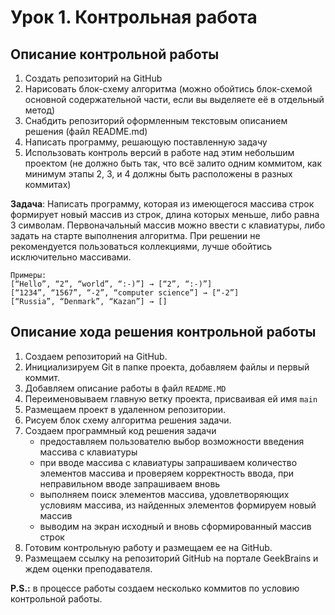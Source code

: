 # Урок 1. Контрольная работа

## Описание контрольной работы
1. Создать репозиторий на GitHub
2. Нарисовать блок-схему алгоритма (можно обойтись блок-схемой основной содержательной части, если вы выделяете её в отдельный метод)
3. Снабдить репозиторий оформленным текстовым описанием решения (файл README.md)
4. Написать программу, решающую поставленную задачу
5. Использовать контроль версий в работе над этим небольшим проектом (не должно быть так, что всё залито одним коммитом, как минимум этапы 2, 3, и 4 должны быть расположены в разных коммитах)

**Задача**: Написать программу, которая из имеющегося массива строк формирует новый массив из строк, длина которых меньше, либо равна 3 символам. Первоначальный массив можно ввести с клавиатуры, либо задать на старте выполнения алгоритма. При решении не рекомендуется пользоваться коллекциями, лучше обойтись исключительно массивами.
```
Примеры:
[“Hello”, “2”, “world”, “:-)”] → [“2”, “:-)”]
[“1234”, “1567”, “-2”, “computer science”] → [“-2”]
[“Russia”, “Denmark”, “Kazan”] → []
```


## Описание хода решения контрольной работы

1. Создаем репозиторий на GitHub.
2. Инициализируем Git в папке проекта, добавляем файлы и первый коммит.
3. Добавляем описание работы в файл `README.MD` 
4. Переименовываем главную ветку проекта, присваивая ей имя `main`
5. Размещаем проект в удаленном репозитории.
6. Рисуем блок схему алгоритма решения задачи.
7. Создаем программный код решения задачи
    * предоставляем пользователю выбор возможности введения массива с клавиатуры
    * при вводе массива с клавиатуры запрашиваем количество элементов массива и проверяем корректность ввода, при неправильном вводе запрашиваем вновь
    * выполняем поиск элементов массива, удовлетворяющих условиям массива, из найденных элементов формируем новый массив
    * выводим на экран исходный и вновь сформированный массив строк
8. Готовим контрольную работу и размещаем ее на GitHub.
9. Размещаем ссылку на репозиторий GitHub на портале GeekBrains и ждем оценки преподавателя.

**P.S.:** в процессе работы создаем несколько коммитов по условию контрольной работы.
